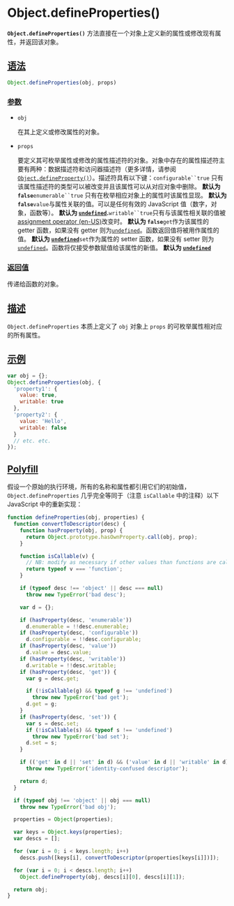 # Object.defineProperties()

**`Object.defineProperties()`** 方法直接在一个对象上定义新的属性或修改现有属性，并返回该对象。

## [语法](https://developer.mozilla.org/zh-CN/docs/Web/JavaScript/Reference/Global_Objects/Object/defineProperties#语法)

```js
Object.defineProperties(obj, props)
```

### [参数](https://developer.mozilla.org/zh-CN/docs/Web/JavaScript/Reference/Global_Objects/Object/defineProperties#参数)

- `obj`

    在其上定义或修改属性的对象。

- `props`

    要定义其可枚举属性或修改的属性描述符的对象。对象中存在的属性描述符主要有两种：数据描述符和访问器描述符（更多详情，请参阅 [`Object.defineProperty()`](https://developer.mozilla.org/zh-CN/docs/Web/JavaScript/Reference/Global_Objects/Object/defineProperty)）。描述符具有以下键：`configurable``true` 只有该属性描述符的类型可以被改变并且该属性可以从对应对象中删除。 **默认为 `false`**`enumerable``true` 只有在枚举相应对象上的属性时该属性显现。 **默认为 `false`**`value`与属性关联的值。可以是任何有效的 JavaScript 值（数字，对象，函数等）。 **默认为 [`undefined`](https://developer.mozilla.org/zh-CN/docs/Web/JavaScript/Reference/Global_Objects/undefined).**`writable``true`只有与该属性相关联的值被[assignment operator (en-US)](https://developer.mozilla.org/en-US/docs/Web/JavaScript/Reference/Operators#assignment_operators)改变时。 **默认为 `false`**`get`作为该属性的 getter 函数，如果没有 getter 则为[`undefined`](https://developer.mozilla.org/zh-CN/docs/Web/JavaScript/Reference/Global_Objects/undefined)。函数返回值将被用作属性的值。 **默认为 [`undefined`](https://developer.mozilla.org/zh-CN/docs/Web/JavaScript/Reference/Global_Objects/undefined)**`set`作为属性的 setter 函数，如果没有 setter 则为[`undefined`](https://developer.mozilla.org/zh-CN/docs/Web/JavaScript/Reference/Global_Objects/undefined)。函数将仅接受参数赋值给该属性的新值。 **默认为 [`undefined`](https://developer.mozilla.org/zh-CN/docs/Web/JavaScript/Reference/Global_Objects/undefined)**

### [返回值](https://developer.mozilla.org/zh-CN/docs/Web/JavaScript/Reference/Global_Objects/Object/defineProperties#返回值)

传递给函数的对象。

## [描述](https://developer.mozilla.org/zh-CN/docs/Web/JavaScript/Reference/Global_Objects/Object/defineProperties#描述)

`Object.defineProperties` 本质上定义了 `obj` 对象上 `props` 的可枚举属性相对应的所有属性。

## [示例](https://developer.mozilla.org/zh-CN/docs/Web/JavaScript/Reference/Global_Objects/Object/defineProperties#示例)

```js
var obj = {};
Object.defineProperties(obj, {
  'property1': {
    value: true,
    writable: true
  },
  'property2': {
    value: 'Hello',
    writable: false
  }
  // etc. etc.
});
```

## [Polyfill](https://developer.mozilla.org/zh-CN/docs/Web/JavaScript/Reference/Global_Objects/Object/defineProperties#polyfill)

假设一个原始的执行环境，所有的名称和属性都引用它们的初始值，`Object.defineProperties` 几乎完全等同于（注意 `isCallable` 中的注释）以下 JavaScript 中的重新实现：

```js
function defineProperties(obj, properties) {
  function convertToDescriptor(desc) {
    function hasProperty(obj, prop) {
      return Object.prototype.hasOwnProperty.call(obj, prop);
    }

    function isCallable(v) {
      // NB: modify as necessary if other values than functions are callable.
      return typeof v === 'function';
    }

    if (typeof desc !== 'object' || desc === null)
      throw new TypeError('bad desc');

    var d = {};

    if (hasProperty(desc, 'enumerable'))
      d.enumerable = !!desc.enumerable;
    if (hasProperty(desc, 'configurable'))
      d.configurable = !!desc.configurable;
    if (hasProperty(desc, 'value'))
      d.value = desc.value;
    if (hasProperty(desc, 'writable'))
      d.writable = !!desc.writable;
    if (hasProperty(desc, 'get')) {
      var g = desc.get;

      if (!isCallable(g) && typeof g !== 'undefined')
        throw new TypeError('bad get');
      d.get = g;
    }
    if (hasProperty(desc, 'set')) {
      var s = desc.set;
      if (!isCallable(s) && typeof s !== 'undefined')
        throw new TypeError('bad set');
      d.set = s;
    }

    if (('get' in d || 'set' in d) && ('value' in d || 'writable' in d))
      throw new TypeError('identity-confused descriptor');

    return d;
  }

  if (typeof obj !== 'object' || obj === null)
    throw new TypeError('bad obj');

  properties = Object(properties);

  var keys = Object.keys(properties);
  var descs = [];

  for (var i = 0; i < keys.length; i++)
    descs.push([keys[i], convertToDescriptor(properties[keys[i]])]);

  for (var i = 0; i < descs.length; i++)
    Object.defineProperty(obj, descs[i][0], descs[i][1]);

  return obj;
}
```